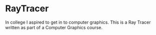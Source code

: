 # RayTracer
In college I aspired to get in to computer graphics.  This is a Ray Tracer written as part of a Computer Graphics course.
